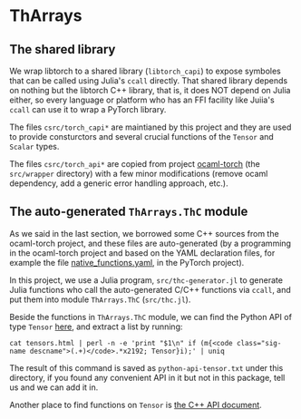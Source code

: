 [//]: # ( -*- mode: markdown; mode: auto-fill -*- )

# ThArrays

## The shared library

We wrap libtorch to a shared library (`libtorch_capi`) to expose
symboles that can be called using Julia's `ccall` directly. That
shared library depends on nothing but the libtorch C++ library, that
is, it does NOT depend on Julia either, so every language or platform
who has an FFI facility like Juiia's `ccall` can use it to wrap a
PyTorch library.

The files `csrc/torch_capi*` are maintianed by this project and they
are used to provide consturctors and several crucial functions of the
`Tensor` and `Scalar` types.

The files `csrc/torch_api*` are copied from project
[ocaml-torch](https://github.com/LaurentMazare/ocaml-torch) (the
`src/wrapper` directory) with a few minor modifications (remove ocaml
dependency, add a generic error handling approach, etc.).

## The auto-generated `ThArrays.ThC` module

As we said in the last section, we borrowed some C++ sources from the
ocaml-torch project, and these files are auto-generated (by a
programming in the ocaml-torch project and based on the YAML
declaration files, for example the file
[native_functions.yaml](https://github.com/pytorch/pytorch/blob/master/aten/src/ATen/native/native_functions.yaml),
in the PyTorch project).

In this project, we use a Julia program, `src/thc-generator.jl` to
generate Julia functions who call the auto-generated C/C++ functions
via `ccall`, and put them into module `ThArrays.ThC` (`src/thc.jl`).

Beside the functions in `ThArrays.ThC` module, we can find the Python
API of type `Tensor`
[here](https://pytorch.org/docs/stable/tensors.html), and extract a
list by running:

```
cat tensors.html | perl -n -e 'print "$1\n" if (m{<code class="sig-name descname">(.+)</code>.*x2192; Tensor}i);' | uniq
```

The result of this command is saved as `python-api-tensor.txt` under
this directory, if you found any convenient API in it but not in this
package, tell us and we can add it in.

Another place to find functions on `Tensor` is [the C++ API
document](https://pytorch.org/cppdocs/api/namespace_at.html#functions).
